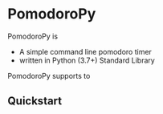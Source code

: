 # PomodoroPy

PomodoroPy is

* A simple command line pomodoro timer
* written in Python (3.7+) Standard Library

PomodoroPy supports to

## Quickstart
